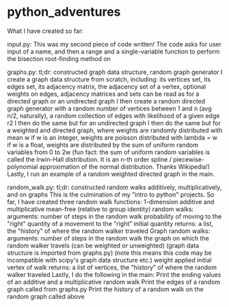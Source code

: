 # python_adventures

What I have created so far:

input.py:
  This was my second piece of code written!
  The code asks for user input of a name, and then a range and a single-variable function to perform the bisection root-finding method on


graphs.py:
  tl;dr: constructed graph data structure, random graph generator
  I create a graph data structure from scratch, including:
    its vertices set, 
    its edges set, 
    its adjacency matrix,
    the adjacency set of a vertex,
    optional weights on edges,
    adjacency matrices and sets can be read as for a directed graph or an undirected graph
  I then create a random directed graph generator with 
    a random number of vertices between 1 and n (avg n/2, naturally), 
    a random collection of edges with likelihood of a given edge r2
  I then do the same but for an undirected graph
  I then do the same but for a weighted and directed graph, where weights are randomly distributed with mean w
    if w is an integer, weights are poisson distributed with lambda = w
    if w is a float, weights are distributed by the sum of uniform random variables from 0 to 2w
    (fun fact: the sum of uniform random variables is called the Irwin-Hall distribution. 
     It is an n-th order spline / piecewise-polynomial approximation of the normal distribution.
     Thanks Wikipedia!)
  Lastly, I run an example of a random weighted directed graph in the main.
  

random_walk.py:
  tl;dr: constructed random walks additively, multiplicatively, and on graphs
  This is the culmination of my "intro to python" projects. So far, I have created three random walk functions:
    1-dimension additive and multiplicative mean-free (relative to group identity) random walks: 
      arguments: 
        number of steps in the random walk
        probability of moving to the "right"
        quantity of a movement to the "right"
        initial quantity
      returns:
        a list, the "history" of where the random walker traveled
    Graph random walks:
      arguments:
        number of steps in the random walk
        the graph on which the random walker travels (can be weighted or unweighted) (graph data structure is imported from graphs.py)
        (note this means this code may be incompatible with scipy's graph data structure etc.)
        weight applied
        initial vertex of walk
      returns:
        a list of vertices, the "history" of where the random walker traveled 
  Lastly, I do the following in the main:
    Print the ending values of an additive and a multiplicative random walk
    Print the edges of a random graph called from graphs.py
    Print the history of a random walk on the random graph called above
        
        
   
  
